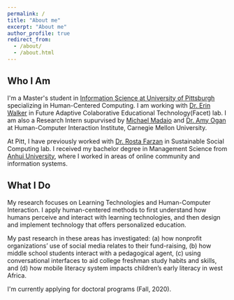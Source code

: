 ```yaml
---
permalink: /
title: "About me"
excerpt: "About me"
author_profile: true
redirect_from: 
  - /about/
  - /about.html
---
```


Who I Am
-----

I'm a Master's student in [Information Science at University of Pittsburgh](https://sci.pitt.edu/) specializing in Human-Centered Computing. I am working with [Dr. Erin Walker](http://erinwalker.owlstown.com/) in Future Adaptive Colaborative Educational Technology(Facet) lab. I am also a Research Intern supurvised by [Michael Madaio](http://michaelmadaio.com/) and [Dr. Amy Ogan](https://www.amyogan.com/) at Human-Computer Interaction Institute, Carnegie Mellon University. 

At Pitt, I have previously worked with [Dr. Rosta Farzan](http://rosta-farzan.net/) in Sustainable Social Computing lab. I received my bachelor degree in Management Science from [Anhui University](http://en.ahu.edu.cn/), where I worked in areas of online community and information systems. 

What I Do
-----

My research focuses on Learning Technologies and Human-Computer Interaction. I apply human-centered methods to first understand how humans perceive and interact with learning technologies, and then design and implement technology that offers personalized education. 

My past research in these areas has investigated: (a) how nonprofit organizations’ use of social media relates to their fund-raising, (b) how middle school students interact with a pedagogical agent, (c) using conversational interfaces to aid college freshman study habits and skills, and (d) how mobile literacy system impacts children’s early literacy in west Africa. 

I'm currently applying for doctoral programs (Fall, 2020).
